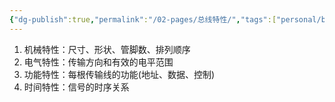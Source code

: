 ```yaml
---
{"dg-publish":true,"permalink":"/02-pages/总线特性/","tags":["personal/blog","计算机组成原理/总线"]}
---
```


1. 机械特性：尺寸、形状、管脚数、排列顺序
2. 电气特性：传输方向和有效的电平范围
3. 功能特性：每根传输线的功能(地址、数据、控制)
4. 时间特性：信号的时序关系